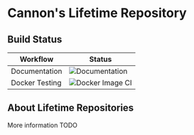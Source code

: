# Cannon's Lifetime Repository

## Build Status
| Workflow | Status 
|----------------|---------------------------------------------------------------------------------------------|
| Documentation  | ![Documentation](https://github.com/cannontwo/cannon/workflows/documentation.yml/badge.svg)    
| Docker Testing | ![Docker Image CI](https://github.com/cannontwo/cannon/workflows/docker-image.yml/badge.svg)|

## About Lifetime Repositories
More information TODO
